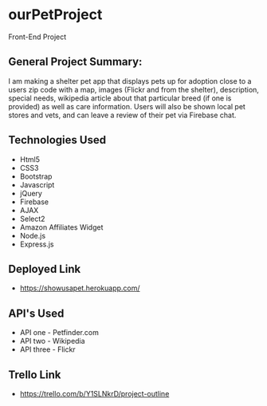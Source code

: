 # ourPetProject
Front-End Project

## General Project Summary:
I am making a shelter pet app that displays pets up for adoption close to a users zip code with a map, images (Flickr and from the shelter), description, special needs, wikipedia article about that particular breed (if one is provided) as well as care information. Users will also be shown local pet stores and vets, and can leave a review of their pet via Firebase chat.

## Technologies Used
 - Html5
 - CSS3
 - Bootstrap
 - Javascript
 - jQuery
 - Firebase
 - AJAX
 - Select2
 - Amazon Affiliates Widget
 - Node.js
 - Express.js

## Deployed Link
 - https://showusapet.herokuapp.com/

## API's Used
 - API one - Petfinder.com
 - API two - Wikipedia
 - API three - Flickr

## Trello Link
 - https://trello.com/b/Y1SLNkrD/project-outline
